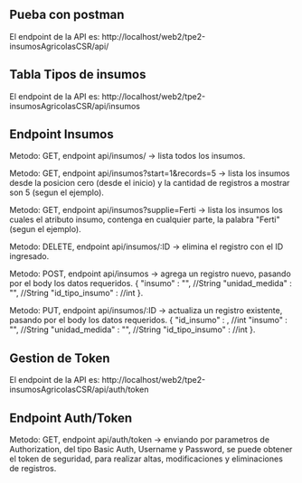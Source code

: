 ## Pueba con postman
El endpoint de la API es: http://localhost/web2/tpe2-insumosAgricolasCSR/api/

## Tabla Tipos de insumos
El endpoint de la API es: http://localhost/web2/tpe2-insumosAgricolasCSR/api/insumos
## Endpoint Insumos
Metodo: GET, endpoint api/insumos/ -> lista todos los insumos.

Metodo: GET, endpoint api/insumos?start=1&records=5 -> lista los insumos desde la posicion cero (desde el inicio) y la cantidad de registros a mostrar son 5 (segun el ejemplo).

Metodo: GET, endpoint api/insumos?supplie=Ferti -> lista los insumos los cuales el atributo insumo, contenga en cualquier parte, la palabra "Ferti" (segun el ejemplo).

Metodo: DELETE, endpoint api/insumos/:ID -> elimina el registro con el ID ingresado.

Metodo: POST, endpoint api/insumos -> agrega un registro nuevo, pasando por el body los datos requeridos.
{
    "insumo" : "", //String
    "unidad_medida" : "", //String
    "id_tipo_insumo" : //int
}.

Metodo: PUT, endpoint api/insumos/:ID -> actualiza un registro existente, pasando por el body los datos requeridos.
{
    "id_insumo" : , //int
    "insumo" : "", //String
    "unidad_medida" : "", //String
    "id_tipo_insumo" : //int
}.

## Gestion de Token
El endpoint de la API es: http://localhost/web2/tpe2-insumosAgricolasCSR/api/auth/token
## Endpoint Auth/Token

Metodo: GET, endpoint api/auth/token -> enviando por parametros de Authorization, del tipo Basic Auth, Username y Password, se puede obtener el token de seguridad, para realizar altas, modificaciones y eliminaciones de registros.

